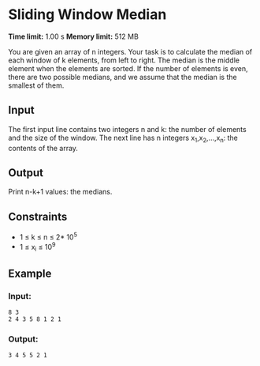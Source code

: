 # Sliding Window Median
**Time limit:** 1.00 s **Memory limit:** 512 MB

You are given an array of n integers. Your task is to calculate the median of each window of k elements, from left to right.
The median is the middle element when the elements are sorted. If the number of elements is even, there are two possible medians, and we assume that the median is the smallest of them.

## Input

The first input line contains two integers n and k: the number of elements and the size of the window.
The next line has n integers x<sub>1</sub>,x<sub>2</sub>,...,x<sub>n</sub>: the contents of the array.

## Output
Print n-k+1 values: the medians.

## Constraints

- 1 &le; k &le; n &le;  2* 10<sup>5</sup>
- 1 &le; x<sub>i</sub> &le;  10<sup>9</sup>



## Example
### Input:
```
8 3
2 4 3 5 8 1 2 1
```
### Output:
```
3 4 5 5 2 1
```  
